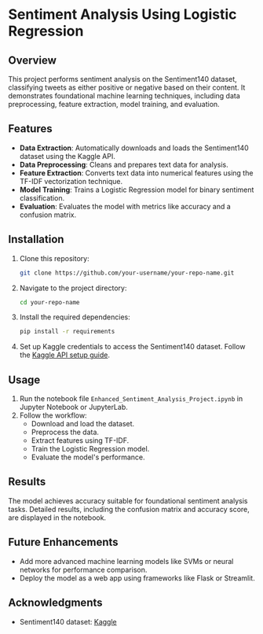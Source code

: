 # Sentiment Analysis Using Logistic Regression

## Overview
This project performs sentiment analysis on the Sentiment140 dataset, 
classifying tweets as either positive or negative based on their content.
It demonstrates foundational machine learning techniques, including data preprocessing,
feature extraction, model training, and evaluation.

## Features
- **Data Extraction**: Automatically downloads and loads the Sentiment140 dataset using the Kaggle API.
- **Data Preprocessing**: Cleans and prepares text data for analysis.
- **Feature Extraction**: Converts text data into numerical features using the TF-IDF vectorization technique.
- **Model Training**: Trains a Logistic Regression model for binary sentiment classification.
- **Evaluation**: Evaluates the model with metrics like accuracy and a confusion matrix.

## Installation

1. Clone this repository:
   ```bash
   git clone https://github.com/your-username/your-repo-name.git
   ```

2. Navigate to the project directory:
   ```bash
   cd your-repo-name
   ```

3. Install the required dependencies:
   ```bash
   pip install -r requirements
   ```

4. Set up Kaggle credentials to access the Sentiment140 dataset. Follow the [Kaggle API setup guide](https://www.kaggle.com/docs/api).

## Usage

1. Run the notebook file `Enhanced_Sentiment_Analysis_Project.ipynb` in Jupyter Notebook or JupyterLab.
2. Follow the workflow:
   - Download and load the dataset.
   - Preprocess the data.
   - Extract features using TF-IDF.
   - Train the Logistic Regression model.
   - Evaluate the model's performance.

## Results
The model achieves accuracy suitable for foundational sentiment analysis tasks.
Detailed results, including the confusion matrix and accuracy score, are displayed in the notebook.

## Future Enhancements
- Add more advanced machine learning models like SVMs or neural networks for performance comparison.
- Deploy the model as a web app using frameworks like Flask or Streamlit.

## Acknowledgments
- Sentiment140 dataset: [Kaggle](https://www.kaggle.com/datasets/kazanova/sentiment140)
